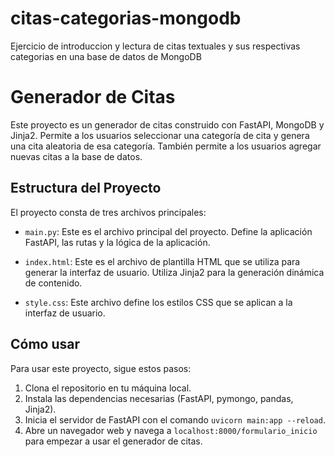 # citas-categorias-mongodb
Ejercicio de introduccion y lectura de citas textuales y sus respectivas categorias en una base de datos de MongoDB
# Generador de Citas

Este proyecto es un generador de citas construido con FastAPI, MongoDB y Jinja2. Permite a los usuarios seleccionar una categoría de cita y genera una cita aleatoria de esa categoría. También permite a los usuarios agregar nuevas citas a la base de datos.

## Estructura del Proyecto

El proyecto consta de tres archivos principales:

- `main.py`: Este es el archivo principal del proyecto. Define la aplicación FastAPI, las rutas y la lógica de la aplicación.

- `index.html`: Este es el archivo de plantilla HTML que se utiliza para generar la interfaz de usuario. Utiliza Jinja2 para la generación dinámica de contenido.

- `style.css`: Este archivo define los estilos CSS que se aplican a la interfaz de usuario.

## Cómo usar

Para usar este proyecto, sigue estos pasos:

1. Clona el repositorio en tu máquina local.
2. Instala las dependencias necesarias (FastAPI, pymongo, pandas, Jinja2).
3. Inicia el servidor de FastAPI con el comando `uvicorn main:app --reload`.
4. Abre un navegador web y navega a `localhost:8000/formulario_inicio` para empezar a usar el generador de citas.
